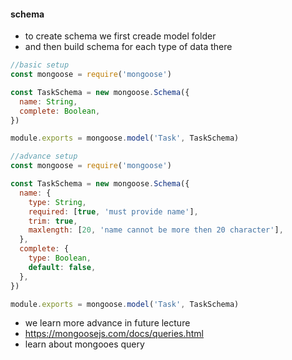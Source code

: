 #### schema

- to create schema we first creade model folder
- and then build schema for each type of data there

```js
//basic setup
const mongoose = require('mongoose')

const TaskSchema = new mongoose.Schema({
  name: String,
  complete: Boolean,
})

module.exports = mongoose.model('Task', TaskSchema)
```

```js
//advance setup
const mongoose = require('mongoose')

const TaskSchema = new mongoose.Schema({
  name: {
    type: String,
    required: [true, 'must provide name'],
    trim: true,
    maxlength: [20, 'name cannot be more then 20 character'],
  },
  complete: {
    type: Boolean,
    default: false,
  },
})

module.exports = mongoose.model('Task', TaskSchema)
```

- we learn more advance in future lecture
- https://mongoosejs.com/docs/queries.html
- learn about mongooes query
